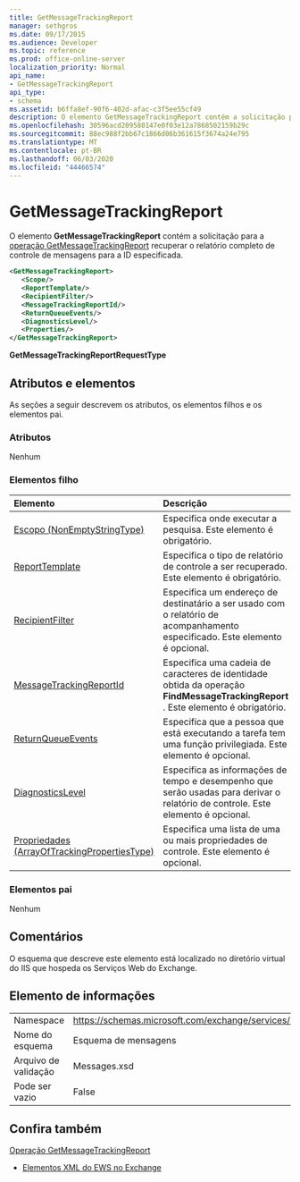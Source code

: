 ```yaml
---
title: GetMessageTrackingReport
manager: sethgros
ms.date: 09/17/2015
ms.audience: Developer
ms.topic: reference
ms.prod: office-online-server
localization_priority: Normal
api_name:
- GetMessageTrackingReport
api_type:
- schema
ms.assetid: b6ffa8ef-90f6-402d-afac-c3f5ee55cf49
description: O elemento GetMessageTrackingReport contém a solicitação para a operação GetMessageTrackingReport recuperar o relatório completo de controle de mensagens para a ID especificada.
ms.openlocfilehash: 30596acd209580147e0f03e12a7868502159b29c
ms.sourcegitcommit: 88ec988f2bb67c1866d06b361615f3674a24e795
ms.translationtype: MT
ms.contentlocale: pt-BR
ms.lasthandoff: 06/03/2020
ms.locfileid: "44466574"
---
```

# <a name="getmessagetrackingreport"></a>GetMessageTrackingReport

O elemento **GetMessageTrackingReport** contém a solicitação para a [operação GetMessageTrackingReport](getmessagetrackingreport-operation.md) recuperar o relatório completo de controle de mensagens para a ID especificada. 
  
```XML
<GetMessageTrackingReport>
   <Scope/>
   <ReportTemplate/>
   <RecipientFilter/>
   <MessageTrackingReportId/>
   <ReturnQueueEvents/>
   <DiagnosticsLevel/>
   <Properties/>
</GetMessageTrackingReport>
```

 **GetMessageTrackingReportRequestType**
## <a name="attributes-and-elements"></a>Atributos e elementos

As seções a seguir descrevem os atributos, os elementos filhos e os elementos pai.
  
### <a name="attributes"></a>Atributos

Nenhum
  
### <a name="child-elements"></a>Elementos filho

|**Elemento**|**Descrição**|
|:-----|:-----|
|[Escopo (NonEmptyStringType)](scope-nonemptystringtype.md) <br/> |Especifica onde executar a pesquisa. Este elemento é obrigatório.  <br/> |
|[ReportTemplate](reporttemplate.md) <br/> |Especifica o tipo de relatório de controle a ser recuperado. Este elemento é obrigatório.  <br/> |
|[RecipientFilter](recipientfilter.md) <br/> |Especifica um endereço de destinatário a ser usado com o relatório de acompanhamento especificado. Este elemento é opcional.  <br/> |
|[MessageTrackingReportId](messagetrackingreportid.md) <br/> |Especifica uma cadeia de caracteres de identidade obtida da operação **FindMessageTrackingReport** . Este elemento é obrigatório.  <br/> |
|[ReturnQueueEvents](returnqueueevents.md) <br/> |Especifica que a pessoa que está executando a tarefa tem uma função privilegiada. Este elemento é opcional.  <br/> |
|[DiagnosticsLevel](diagnosticslevel.md) <br/> |Especifica as informações de tempo e desempenho que serão usadas para derivar o relatório de controle. Este elemento é opcional.  <br/> |
|[Propriedades (ArrayOfTrackingPropertiesType)](properties-arrayoftrackingpropertiestype.md) <br/> |Especifica uma lista de uma ou mais propriedades de controle. Este elemento é opcional.  <br/> |
   
### <a name="parent-elements"></a>Elementos pai

Nenhum
  
## <a name="remarks"></a>Comentários

O esquema que descreve este elemento está localizado no diretório virtual do IIS que hospeda os Serviços Web do Exchange.
  
## <a name="element-information"></a>Elemento de informações

|||
|:-----|:-----|
|Namespace  <br/> |https://schemas.microsoft.com/exchange/services/2006/messages  <br/> |
|Nome do esquema  <br/> |Esquema de mensagens  <br/> |
|Arquivo de validação  <br/> |Messages.xsd  <br/> |
|Pode ser vazio  <br/> |False  <br/> |
   
## <a name="see-also"></a>Confira também



[Operação GetMessageTrackingReport](getmessagetrackingreport-operation.md)


- [Elementos XML do EWS no Exchange](ews-xml-elements-in-exchange.md)

